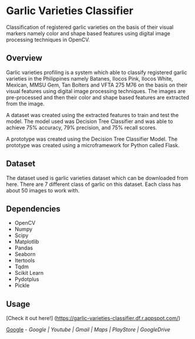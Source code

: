 # Garlic Varieties Classifier
Classification of registered garlic varieties on the basis of their visual markers namely color and shape based features using digital image processing techniques in OpenCV.

## Overview
Garlic varieties profiling is a system which able to classify registered garlic varieties in the Philippines namely Batanes, Ilocos Pink, Ilocos White, Mexican, MMSU Gem, Tan Bolters and VFTA 275 M76 on the basis on their visual features using digital image processing techniques. The images are pre-processed and then their color and shape based features are extracted from the image.

A dataset was created using the extracted features to train and test the model. The model used was Decision Tree Classifier and was able to achieve 75% accuracy, 79% precision, and 75% recall scores.

A prototype was created using the Decision Tree Classifier Model. The prototype was created using a microframework for Python called Flask.

## Dataset
The dataset used is garlic varieties dataset which can be downloaded from here. There are 7 different class of garlic on this dataset. Each class has about 50 images to work with.

## Dependencies
- OpenCV
- Numpy
- Scipy
- Matplotlib
- Pandas
- Seaborn
- Itertools
- Tqdm
- Scikit Learn
- Pydotplus
- Pickle

## Usage

[Check it out here!] (https://garlic-varieties-classifier.df.r.appspot.com/)

[Google](https://www.google.com) - _Google | Youtube | Gmail | Maps | PlayStore | GoogleDrive_
